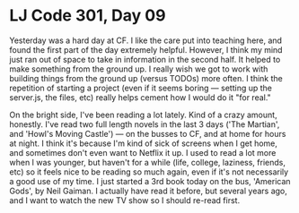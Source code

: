 # LJ Code 301, Day 09

Yesterday was a hard day at CF. I like the care put into teaching here, and found the first part of the day extremely helpful. However, I think my mind just ran out of space to take in information in the second half. It helped to make something from the ground up. I really wish we got to work with building things from the ground up (versus TODOs) more often. I think the repetition of starting a project (even if it seems boring — setting up the server.js, the files, etc) really helps cement how I would do it "for real."

On the bright side, I've been reading a lot lately. Kind of a crazy amount, honestly. I've read two full length novels in the last 3 days ('The Martian', and 'Howl's Moving Castle') — on the busses to CF, and at home for hours at night. I think it's because I'm kind of sick of screens when I get home, and sometimes don't even want to Netflix it up. I used to read a lot more when I was younger, but haven't for a while (life, college, laziness, friends, etc) so it feels nice to be reading so much again, even if it's not necessarily a good use of my time. I just started a 3rd book today on the bus, 'American Gods', by Neil Gaiman. I actually have read it before, but several years ago, and I want to watch the new TV show so I should re-read first. 
